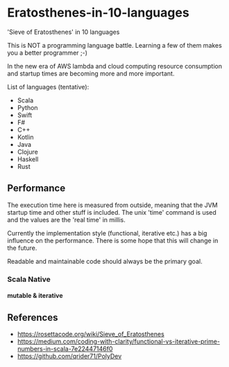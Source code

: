 # Eratosthenes-in-10-languages
'Sieve of Eratosthenes' in 10 languages

This is NOT a programming language battle. Learning a few of them makes you a better programmer ;-)

In the new era of AWS lambda and cloud computing resource consumption and startup times are becoming more and more important.

List of languages (tentative):

- Scala
- Python
- Swift
- F#
- C++
- Kotlin
- Java
- Clojure
- Haskell
- Rust

## Performance

The execution time here is measured from outside, meaning that the JVM startup time and other stuff is included. The unix 'time' command is used and the values are the 'real time' in millis.

Currently the implementation style (functional, iterative etc.) has a big influence on the performance. There is some hope that this will change in the future.

Readable and maintainable code should always be the primary goal.


### Scala Native 
#### mutable & iterative




## References
- https://rosettacode.org/wiki/Sieve_of_Eratosthenes
- https://medium.com/coding-with-clarity/functional-vs-iterative-prime-numbers-in-scala-7e22447146f0
- https://github.com/qrider71/PolyDev
